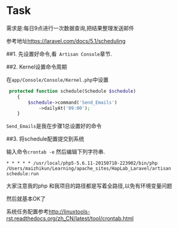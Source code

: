 # Task

需求是:每日9点进行一次数据查询,把结果整理发送邮件

参考地址<https://laravel.com/docs/5.1/scheduling>

##1. 先设置好命令,看` Artisan Console`章节.


##2. Kernel设置命令周期

在`app/Console/Console/Kernel.php`中设置

```php
 protected function schedule(Schedule $schedule)
    {
        $schedule->command('Send_Emails')
            ->dailyAt('09:00');
    }
```

`Send_Emails`是我在步骤1总设置好的命令

##3. 将schedule配置提交到系统

输入命令`crontab -e` 然后编辑下列字符串.

    * * * * * /usr/local/php5-5.6.11-20150710-223902/bin/php /Users/maizhikun/Learning/apache_sites/HapLab_Laravel/artisan  schedule:run
    
大家注意我的php 和我项目的路径都是写着全路径,以免有环境变量问题

然后就基本OK了

系统任务配置参考<http://linuxtools-rst.readthedocs.org/zh_CN/latest/tool/crontab.html>
